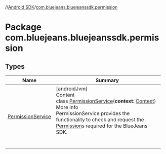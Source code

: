 //[Android SDK](../index.md)/[com.bluejeans.bluejeanssdk.permission](index.md)



# Package com.bluejeans.bluejeanssdk.permission  


## Types  
  
|  Name |  Summary | 
|---|---|
| <a name="com.bluejeans.bluejeanssdk.permission/PermissionService///PointingToDeclaration/"></a>[PermissionService](-permission-service/index.md)| <a name="com.bluejeans.bluejeanssdk.permission/PermissionService///PointingToDeclaration/"></a>[androidJvm]  <br>Content  <br>class [PermissionService](-permission-service/index.md)(**context**: [Context](https://developer.android.com/reference/kotlin/android/content/Context.html))  <br>More info  <br>PermissionService provides the functionality to check and request the [Permission](-permission-service/-permission/index.md)s required for the BlueJeans SDK.  <br><br><br>|

